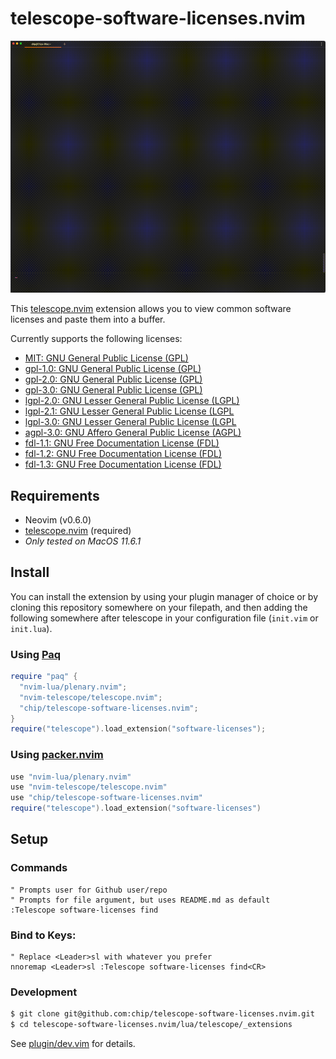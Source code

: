 # telescope-software-licenses.nvim

![telescope-software-licenses.nvim DEMO](assets/demo.gif "telescope-software-licenses.nvim DEMO")

This [telescope.nvim](https://github.com/nvim-telescope/telescope.nvim)
extension allows you to view common software licenses and paste them into a buffer.

Currently supports the following licenses:
* [MIT: GNU General Public License (GPL)](https://mit-license.org/)
* [gpl-1.0: GNU General Public License (GPL)](https://www.gnu.org/licenses/gpl-1.0.html)
* [gpl-2.0: GNU General Public License (GPL)](https://www.gnu.org/licenses/gpl-2.0.html)
* [gpl-3.0: GNU General Public License (GPL)](https://www.gnu.org/licenses/gpl-3.0.html)
* [lgpl-2.0: GNU Lesser General Public License (LGPL)](https://www.gnu.org/licenses/)
* [lgpl-2.1: GNU Lesser General Public License (LGPL](https://www.gnu.org/licenses/lgpl-2.1.html)
* [lgpl-3.0: GNU Lesser General Public License (LGPL](https://www.gnu.org/licenses/lgpl-3.0.html)
* [agpl-3.0: GNU Affero General Public License (AGPL)](https://www.gnu.org/licenses/agpl-3.0.html)
* [fdl-1.1: GNU Free Documentation License (FDL)](https://www.gnu.org/licenses/fdl-1.1.html)
* [fdl-1.2: GNU Free Documentation License (FDL)](https://www.gnu.org/licenses/fdl-1.2.html)
* [fdl-1.3: GNU Free Documentation License (FDL)](https://www.gnu.org/licenses/fdl-1.3.html)

## Requirements

- Neovim (v0.6.0)
- [telescope.nvim](https://github.com/nvim-telescope/telescope.nvim) (required)
- *Only tested on MacOS 11.6.1*

## Install

You can install the extension by using your plugin manager of choice or by
cloning this repository somewhere on your filepath, and then adding the
following somewhere after telescope in your configuration file (`init.vim` or
`init.lua`).

### Using [Paq](https://github.com/savq/paq-nvim)
```lua
require "paq" {
  "nvim-lua/plenary.nvim";
  "nvim-telescope/telescope.nvim";
  "chip/telescope-software-licenses.nvim";
}
require("telescope").load_extension("software-licenses");
```

### Using [packer.nvim](https://github.com/wbthomason/packer.nvim)
```lua
use "nvim-lua/plenary.nvim"
use "nvim-telescope/telescope.nvim"
use "chip/telescope-software-licenses.nvim"
require("telescope").load_extension("software-licenses")
```
## Setup

### Commands

```vim
" Prompts user for Github user/repo
" Prompts for file argument, but uses README.md as default
:Telescope software-licenses find
```

### Bind to Keys:

```vim
" Replace <Leader>sl with whatever you prefer
nnoremap <Leader>sl :Telescope software-licenses find<CR>
```

### Development

```zsh
$ git clone git@github.com:chip/telescope-software-licenses.nvim.git
$ cd telescope-software-licenses.nvim/lua/telescope/_extensions
```
See [plugin/dev.vim](https://github.com/chip/telescope-software-licenses.nvim/blob/master/lua/telescope/_extensions/plugin/dev.vim) for details.
